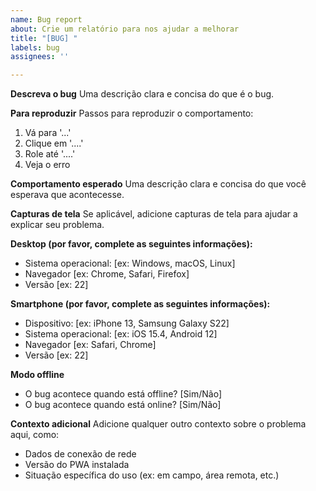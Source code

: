 ```yaml
---
name: Bug report
about: Crie um relatório para nos ajudar a melhorar
title: "[BUG] "
labels: bug
assignees: ''

---
```


**Descreva o bug**
Uma descrição clara e concisa do que é o bug.

**Para reproduzir**
Passos para reproduzir o comportamento:
1. Vá para '...'
2. Clique em '....'
3. Role até '....'
4. Veja o erro

**Comportamento esperado**
Uma descrição clara e concisa do que você esperava que acontecesse.

**Capturas de tela**
Se aplicável, adicione capturas de tela para ajudar a explicar seu problema.

**Desktop (por favor, complete as seguintes informações):**
 - Sistema operacional: [ex: Windows, macOS, Linux]
 - Navegador [ex: Chrome, Safari, Firefox]
 - Versão [ex: 22]

**Smartphone (por favor, complete as seguintes informações):**
 - Dispositivo: [ex: iPhone 13, Samsung Galaxy S22]
 - Sistema operacional: [ex: iOS 15.4, Android 12]
 - Navegador [ex: Safari, Chrome]
 - Versão [ex: 22]

**Modo offline**
- O bug acontece quando está offline? [Sim/Não]
- O bug acontece quando está online? [Sim/Não]

**Contexto adicional**
Adicione qualquer outro contexto sobre o problema aqui, como:
- Dados de conexão de rede
- Versão do PWA instalada
- Situação específica do uso (ex: em campo, área remota, etc.)